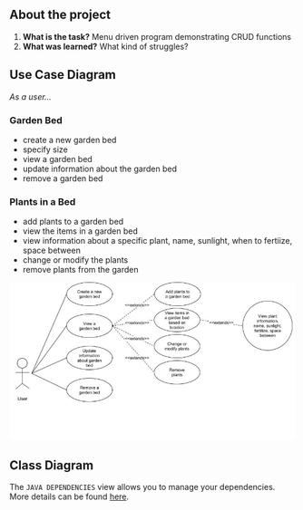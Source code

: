## About the project

1. **What is the task?** Menu driven program demonstrating CRUD functions
2. **What was learned?** What kind of struggles?


## Use Case Diagram
*As a user...*

### Garden Bed
- create a new garden bed
- specify size
- view a garden bed
- update information about the garden bed
- remove a garden bed

### Plants in a Bed
- add plants to a garden bed
- view the items in a garden bed
- view information about a specific plant, name, sunlight, when to fertiize, space between
- change or modify the plants
- remove plants from the garden

![Use Case Diagram](images/UseCaseDiagram-Gardinr.jpg)

## Class Diagram

The `JAVA DEPENDENCIES` view allows you to manage your dependencies. More details can be found [here](https://github.com/microsoft/vscode-java-pack/blob/master/release-notes/v0.9.0.md#work-with-jar-files-directly).

